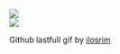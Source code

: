 [![](https://img.shields.io/badge/Made%20With-Github%20Spray-lightgrey.svg?style=for-the-badge&logo=github)](https://github.com/Annihil/github-spray)  
[![](https://i.imgur.com/2DrTn0Z.gif)](https://github.com/Annihil/github-spray)



<p>
  Github lastfull gif by <a href="https://t.me/ilosrim" target="_blank">ilosrim</a>
</p>
